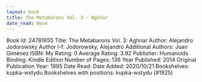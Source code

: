 ```yaml
---
layout: book
title: The Metabarons Vol. 3 - Aghnar
date_read: None
---
```


Book Id: 24781655
Title: The Metabarons Vol. 3: Aghnar
Author: Alejandro Jodorowsky
Author l-f: Jodorowsky, Alejandro
Additional Authors: Juan Giménez
ISBN: 
My Rating: 0
Average Rating: 3.92
Publisher: Humanoids
Binding: Kindle Edition
Number of Pages: 136
Year Published: 2014
Original Publication Year: 1995
Date Read: 
Date Added: 2020/10/21
Bookshelves: kupka-wstydu
Bookshelves with positions: kupka-wstydu (#1925)

